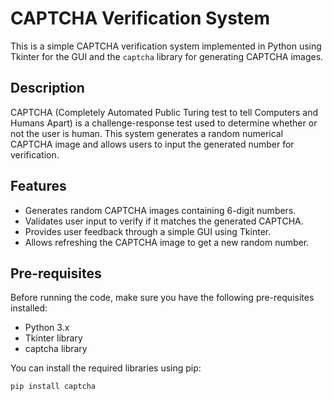# CAPTCHA Verification System

This is a simple CAPTCHA verification system implemented in Python using Tkinter for the GUI and the `captcha` library for generating CAPTCHA images.

## Description

CAPTCHA (Completely Automated Public Turing test to tell Computers and Humans Apart) is a challenge-response test used to determine whether or not the user is human. This system generates a random numerical CAPTCHA image and allows users to input the generated number for verification.

## Features

- Generates random CAPTCHA images containing 6-digit numbers.
- Validates user input to verify if it matches the generated CAPTCHA.
- Provides user feedback through a simple GUI using Tkinter.
- Allows refreshing the CAPTCHA image to get a new random number.

## Pre-requisites

Before running the code, make sure you have the following pre-requisites installed:

- Python 3.x
- Tkinter library
- captcha library

You can install the required libraries using pip:

```bash
pip install captcha
